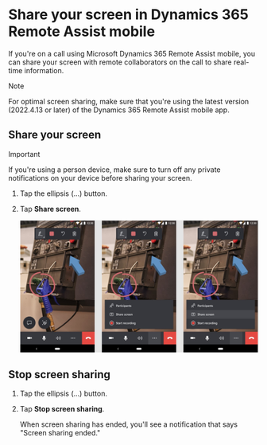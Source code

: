 

# Share your screen in Dynamics 365 Remote Assist mobile

If you're on a call using Microsoft Dynamics 365 Remote Assist mobile, you can share your screen with remote collaborators on the call to share real-time information.

> [!NOTE]
> For optimal screen sharing, make sure that you're using the latest version (2022.4.13 or later) of the Dynamics 365 Remote Assist mobile app. 

## Share your screen

> [!IMPORTANT]
> If you're using a person device, make sure to turn off any private notifications on your device before sharing your screen. 

1. Tap the ellipsis (...) button. 

2. Tap **Share screen**.

   ![Diagram showing what each icon means in the Dynamics 365 Remote Assist mobile toolbar.](./media/mobile-app-screen-sharing.jpg "RAM Toolbar")

## Stop screen sharing

1. Tap the ellipsis (...) button. 

2. Tap **Stop screen sharing**. 

   When screen sharing has ended, you'll see a notification that says "Screen sharing ended."
